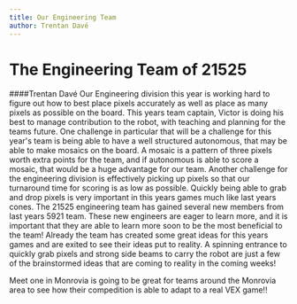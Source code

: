 ```yaml
---
title: Our Engineering Team
author: Trentan Davé
---
```

# The Engineering Team of 21525
####Trentan Davé
  Our Engineering division this year is working hard to figure out how to best place pixels accurately as well as place as many pixels as possible on the board. This years team captain, Victor is doing his best to manage contribution to the robot, with teaching and planning for the teams future. One challenge in particular that will be a challenge for this year's team is being able to have a well structured autonomous, that may be able to make mosaics on the board. A mosaic is a pattern of three pixels worth extra points for the team, and if autonomous is able to score a mosaic, that would be a huge advantage for our team. Another challenge for the engineering division is effectively picking up pixels so that our turnaround time for scoring is as low as possible. Quickly being able to grab and drop pixels is very important in this years games much like last years cones. 
  The 21525 engineering team has gained several new members from last years 5921 team. These new engineers are eager to learn more, and it is important that they are able to learn more soon to be the most beneficial to the team! Already the team has created some great ideas for this years games and are exited to see their ideas put to reality. A spinning entrance to quickly grab pixels and strong side beams to carry the robot are just a few of the brainstormed ideas that are coming to reality in the coming weeks!


Meet one in Monrovia is going to be great for teams around the Monrovia area to see how their compedition is able to adapt to a real VEX game!! 

